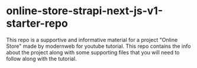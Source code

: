 # online-store-strapi-next-js-v1-starter-repo
This repo is a supportive and informative material for a project "Online Store" made by modernweb for youtube tutorial. This repo contains the info about the project along with some supporting files that you will need to follow along with the tutorial.
